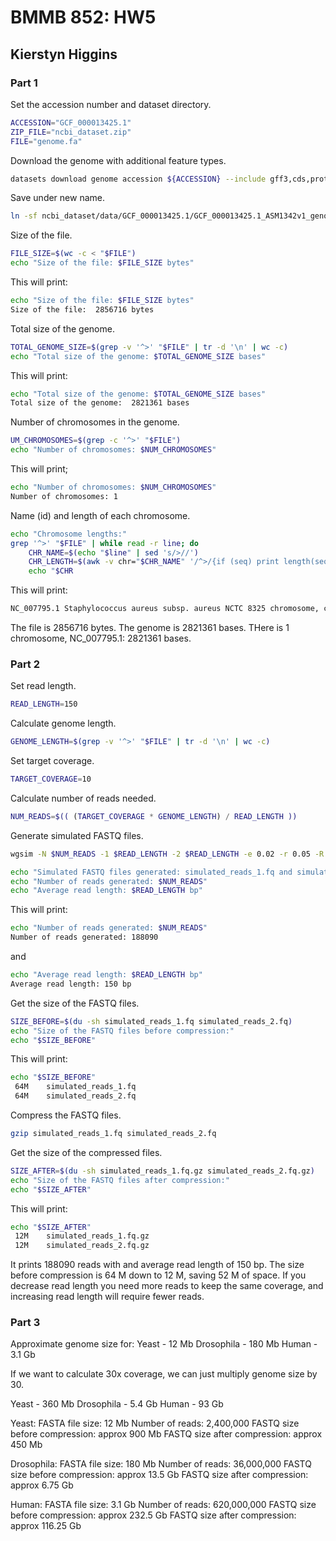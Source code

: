 # BMMB 852: HW5
## Kierstyn Higgins

### Part 1
Set the accession number and dataset directory.
```bash
ACCESSION="GCF_000013425.1"
ZIP_FILE="ncbi_dataset.zip"
FILE="genome.fa" 
```
Download the genome with additional feature types.
```bash
datasets download genome accession ${ACCESSION} --include gff3,cds,protein,rna,genome
```
Save under new name.
```bash
ln -sf ncbi_dataset/data/GCF_000013425.1/GCF_000013425.1_ASM1342v1_genomic.fna genome.fa 
```
Size of the file.
```bash
FILE_SIZE=$(wc -c < "$FILE")
echo "Size of the file: $FILE_SIZE bytes"
```
This will print:
```bash
echo "Size of the file: $FILE_SIZE bytes"
Size of the file:  2856716 bytes
```
Total size of the genome.
```bash
TOTAL_GENOME_SIZE=$(grep -v '^>' "$FILE" | tr -d '\n' | wc -c)
echo "Total size of the genome: $TOTAL_GENOME_SIZE bases"
```
This will print:
```bash
echo "Total size of the genome: $TOTAL_GENOME_SIZE bases"
Total size of the genome:  2821361 bases
```
Number of chromosomes in the genome.
```bash
UM_CHROMOSOMES=$(grep -c '^>' "$FILE")
echo "Number of chromosomes: $NUM_CHROMOSOMES"
```
This will print;
```bash
echo "Number of chromosomes: $NUM_CHROMOSOMES"
Number of chromosomes: 1
```
Name (id) and length of each chromosome.
```bash
echo "Chromosome lengths:"
grep '^>' "$FILE" | while read -r line; do
    CHR_NAME=$(echo "$line" | sed 's/>//')
    CHR_LENGTH=$(awk -v chr="$CHR_NAME" '/^>/{if (seq) print length(seq); seq=""; if ($0 ~ chr) seq=""; next} {seq=seq$0} END{print length(seq)}' "$FILE")
    echo "$CHR
```
This will print:
```bash
NC_007795.1 Staphylococcus aureus subsp. aureus NCTC 8325 chromosome, complete genome: 2821361 bases
```
The file is 2856716 bytes.
The genome is 2821361 bases.
THere is 1 chromosome, NC_007795.1: 2821361 bases.

### Part 2

Set read length.
```bash
READ_LENGTH=150
```
Calculate genome length.
```bash
GENOME_LENGTH=$(grep -v '^>' "$FILE" | tr -d '\n' | wc -c)
```
Set target coverage.
```bash
TARGET_COVERAGE=10
```
Calculate number of reads needed.
```bash
NUM_READS=$(( (TARGET_COVERAGE * GENOME_LENGTH) / READ_LENGTH ))
```
Generate simulated FASTQ files.
```bash
wgsim -N $NUM_READS -1 $READ_LENGTH -2 $READ_LENGTH -e 0.02 -r 0.05 -R 0.15 -X 0.3 "$REFERENCE" simulated_reads_1.fq simulated_reads_2.fq

echo "Simulated FASTQ files generated: simulated_reads_1.fq and simulated_reads_2.fq"
echo "Number of reads generated: $NUM_READS"
echo "Average read length: $READ_LENGTH bp"
```
This will print:
```bash
echo "Number of reads generated: $NUM_READS"
Number of reads generated: 188090
```
and
```bash
echo "Average read length: $READ_LENGTH bp"
Average read length: 150 bp
```
Get the size of the FASTQ files.
```bash
SIZE_BEFORE=$(du -sh simulated_reads_1.fq simulated_reads_2.fq)
echo "Size of the FASTQ files before compression:"
echo "$SIZE_BEFORE"
```
This will print:
```bash
echo "$SIZE_BEFORE"
 64M	simulated_reads_1.fq
 64M	simulated_reads_2.fq
 ```
Compress the FASTQ files.
```bash
gzip simulated_reads_1.fq simulated_reads_2.fq
```
Get the size of the compressed files.
```bash
SIZE_AFTER=$(du -sh simulated_reads_1.fq.gz simulated_reads_2.fq.gz)
echo "Size of the FASTQ files after compression:"
echo "$SIZE_AFTER"
```
This will print:
```bash
echo "$SIZE_AFTER"
 12M	simulated_reads_1.fq.gz
 12M	simulated_reads_2.fq.gz
 ```
 It prints 188090 reads with and average read length of 150 bp. The size before compression is 64 M down to 12 M, saving 52 M of space. If you decrease read length you need more reads to keep the same coverage, and increasing read length will require fewer reads.

 ### Part 3
 Approximate genome size for:
 Yeast - 12 Mb
 Drosophila - 180 Mb
 Human - 3.1 Gb

 If we want to calculate 30x coverage, we can just multiply genome size by 30.

 Yeast - 360 Mb
 Drosophila - 5.4 Gb
 Human - 93 Gb

Yeast:
FASTA file size: 12 Mb
Number of reads: 2,400,000
FASTQ size before compression: approx 900 Mb
FASTQ size after compression: approx 450 Mb

Drosophila:
FASTA file size: 180 Mb
Number of reads: 36,000,000
FASTQ size before compression: approx 13.5 Gb
FASTQ size after compression: approx 6.75 Gb

Human:
FASTA file size: 3.1 Gb
Number of reads: 620,000,000
FASTQ size before compression: approx 232.5 Gb
FASTQ size after compression: approx 116.25 Gb



